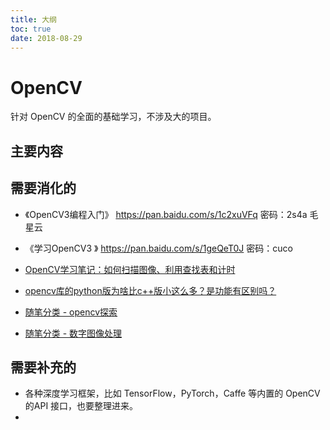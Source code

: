 ```yaml
---
title: 大纲
toc: true
date: 2018-08-29
---
```



# OpenCV

针对 OpenCV 的全面的基础学习，不涉及大的项目。

## 主要内容




## 需要消化的

- 《OpenCV3编程入门》 https://pan.baidu.com/s/1c2xuVFq 密码：2s4a  毛星云
- 《学习OpenCV3 》 https://pan.baidu.com/s/1geQeT0J 密码：cuco

- [OpenCV学习笔记：如何扫描图像、利用查找表和计时](https://blog.csdn.net/linj_m/article/details/10046777)

- [opencv库的python版为啥比c++版小这么多？是功能有区别吗？](https://www.zhihu.com/question/36368424)

- [随笔分类 - opencv探索](https://www.cnblogs.com/skyfsm/category/1000207.html)
- [随笔分类 - 数字图像处理](https://www.cnblogs.com/skyfsm/category/1085234.html)

## 需要补充的

- 各种深度学习框架，比如 TensorFlow，PyTorch，Caffe 等内置的 OpenCV 的API 接口，也要整理进来。
-
